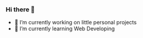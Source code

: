 ### Hi there 👋

- 🔭 I’m currently working on little personal projects
- 🌱 I’m currently learning Web Developing
<!----
- 👯 I’m looking to collaborate on ...
- 🤔 I’m looking for help with ...
- 💬 Ask me about ...
- 📫 How to reach me: ...
- 😄 Pronouns: ...
- ⚡ Fun fact: ...

